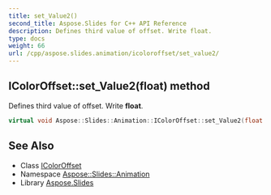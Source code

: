 ```yaml
---
title: set_Value2()
second_title: Aspose.Slides for C++ API Reference
description: Defines third value of offset. Write float.
type: docs
weight: 66
url: /cpp/aspose.slides.animation/icoloroffset/set_value2/
---
```

## IColorOffset::set_Value2(float) method


Defines third value of offset. Write **float**.

```cpp
virtual void Aspose::Slides::Animation::IColorOffset::set_Value2(float value)=0
```

## See Also

* Class [IColorOffset](./)
* Namespace [Aspose::Slides::Animation](../)
* Library [Aspose.Slides](../../)